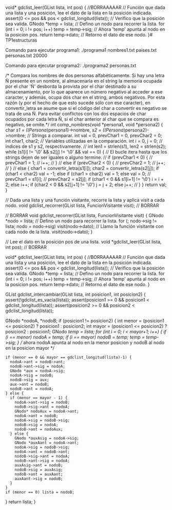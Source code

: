 void* gdclist_leer(GList lista, int pos) { //BORRAAAAAR
  // Función que dada una lista y una posición, lee el dato de la lista en la posición indicada.
  assert(0 <= pos && pos < gdclist_longitud(lista)); // Verifico que la posición sea valida.
  GNodo *temp = lista; // Defino un nodo para recorrer la lista.
  for (int i = 0; i != pos; i++) temp = temp->sig; 
  // Ahora 'temp' apunta al nodo en la posicion pos.
  return temp->dato; // Retorno el dato de ese nodo.
}# TP1estructuras

Comando para ejecutar programa1: 
./programa1 nombres1.txt paises.txt personas.txt 20000

Comando para ejecutar programa2:
./programa2 personas.txt





/* Compara los nombres de dos personas alfabéticamente. Si hay una letra Ñ presente en un nombre,
al almacenarla en el string la memoria ocupada por el char 'Ñ' desborda la provista por el char 
destinado a su almacenamiento, por lo que aparece un número negativo al acceder a ese caracter, y además, 
ocupa dos char en el string, ambos negativos. Por esta razón (y por el hecho de que esto sucede sólo con ese caracter),
en convertir_letra se asume que si el código del char a convertir es negativo se trata de una Ñ. Para evitar conflictos
con los dos espacios de char ocupados por cada letra Ñ, si el char anterior al char que se compara es negativo, se omite.*/
int comp_nombres(void *persona1, void *persona2) {
  char *s1 = ((Persona*)persona1)->nombre, *s2 = ((Persona*)persona2)->nombre; // Strings a comparar.
  int val = 0, prevChar1 = 0, prevChar2 = 0;
  int char1, char2; // Variables utilizadas en la comparación.
  int i = 0, j = 0; // índices de s1 y s2, respectivamente.
  // int len1 = strlen(s1), len2 = strlen(s2);
  while (s1[i] != '\0' && s2[j] != '\0' && val == 0) { // El bucle itera hasta que los strings dejen de ser iguales o alguno termine.
    // if (prevChar1 < 0) {
    //   prevChar1 = 1;
    //   i++;
    // }
    // else if (prevChar2 < 0) {
    //   prevChar2 = 1;
    //   j++;
    // }
    // else {
      char1 = convertir_letra(s1[i]);
      char2 = convertir_letra(s2[j]);
      if (char1 < char2) val = -1;
      else if (char1 > char2) val = 1;
      else val = 0;
      // prevChar1 = s1[i];
      // prevChar2 = s2[j];
      if (char1 < 0 && s1[i+1] != '\0')
        i = i + 2;
      else i++;
      if (char2 < 0 && s2[j+1] != '\0')
        j = j + 2;
      else j++;
    // }
  }
  return val;
}



// Dada una lista y una función visitante, recorre la lista y aplica visit a cada nodo.
void gdclist_recorrer(GList lista, FuncionVisitante visit); // BORRAR

// BORRAR
void gdclist_recorrer(GList lista, FuncionVisitante visit) {
  GNodo *nodo = lista; // Defino un nodo para recorrer la lista.
  for (; nodo->sig != lista; nodo = nodo->sig) 
    visit(nodo->dato); // Llamo la función visitante con cada nodo de la lista.
  visit(nodo->dato); 
}


// Lee el dato en la posición pos de una lista.
void *gdclist_leer(GList lista, int pos); // BORRAR

void* gdclist_leer(GList lista, int pos) { //BORRAAAAAR
  // Función que dada una lista y una posición, lee el dato de la lista en la posición indicada.
  assert(0 <= pos && pos < gdclist_longitud(lista)); // Verifico que la posición sea valida.
  GNodo *temp = lista; // Defino un nodo para recorrer la lista.
  for (int i = 0; i != pos; i++) temp = temp->sig; 
  // Ahora 'temp' apunta al nodo en la posicion pos.
  return temp->dato; // Retorno el dato de ese nodo.
}


GList gdclist_intercambiar(GList lista, int posicion1, int posicion2) {
  assert(!gdclist_es_vacia(lista));
  assert(posicion1 >= 0 && posicion1 < gdclist_longitud(lista));
  assert(posicion2 >= 0 && posicion2 < gdclist_longitud(lista));

  GNodo *nodoA, *nodoB;
  if (posicion1 != posicion2) {
    int menor = (posicion1 <= posicion2) ? posicion1 : posicion2;
    int mayor = (posicion1 <= posicion2) ? posicion2 : posicion1;
    GNodo *temp = lista;
    for (int i = 0; i < mayor+1; i++) {
      if (i == menor) nodoA = temp;
      if (i == mayor) nodoB = temp;
      temp = temp->sig;
    } /* ahora nodoA apunta al nodo en la menor posicion y nodoB al nodo en la posicion mayor */

    if (menor == 0 && mayor == gdclist_longitud(lista)-1) {
      nodoA->ant = nodoB->ant;
      nodoB->ant->sig = nodoA;
      GNodo *aux = nodoA->sig;
      nodoA->sig = nodoB;
      nodoB->sig = aux;
      aux->ant = nodoB;
      nodoB->ant = nodoA;
    } else { 
      if (menor == mayor - 1) {
        nodoA->ant->sig = nodoB;
        nodoB->sig->ant = nodoA;
        GNodo* nodoAux = nodoA->ant;
        nodoA->ant = nodoB;
        nodoA->sig = nodoB->sig;
        nodoB->sig = nodoA;
        nodoB->ant = nodoAux;
      } else {
        GNodo *auxAsig = nodoA->sig;
        GNodo *auxAant = nodoA->ant;
        nodoA->sig = nodoB->sig;
        nodoA->ant = nodoB->ant;
        nodoB->sig->ant = nodoA;
        nodoB->ant->sig = nodoA;
        auxAsig->ant = nodoB;
        nodoB->sig = auxAsig;
        nodoB->ant = auxAant;
        auxAant->sig = nodoB;
      }
    }
    if (menor == 0) lista = nodoB;
  }
  return lista;
}
